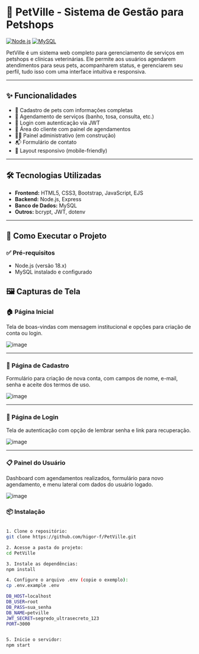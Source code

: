 # 🐾 PetVille - Sistema de Gestão para Petshops 

[![Node.js](https://img.shields.io/badge/Node.js-18.x-brightgreen)](https://nodejs.org/)
[![MySQL](https://img.shields.io/badge/Database-MySQL-blue)](https://www.mysql.com/)

PetVille é um sistema web completo para gerenciamento de serviços em petshops e clínicas veterinárias. Ele permite aos usuários agendarem atendimentos para seus pets, acompanharem status, e gerenciarem seu perfil, tudo isso com uma interface intuitiva e responsiva.

---

## ✨ Funcionalidades

- 🐶 Cadastro de pets com informações completas
- 📅 Agendamento de serviços (banho, tosa, consulta, etc.)
- 🔐 Login com autenticação via JWT
- 👤 Área do cliente com painel de agendamentos
- 🧑‍⚕️ Painel administrativo (em construção)
- 📬 Formulário de contato
- 📱 Layout responsivo (mobile-friendly)

---

## 🛠️ Tecnologias Utilizadas

- **Frontend:** HTML5, CSS3, Bootstrap, JavaScript, EJS
- **Backend:** Node.js, Express
- **Banco de Dados:** MySQL
- **Outros:** bcrypt, JWT, dotenv

---

## 🚀 Como Executar o Projeto

### ✅ Pré-requisitos

- Node.js (versão 18.x)
- MySQL instalado e configurado

## 🖼️ Capturas de Tela

### 🏠 Página Inicial

Tela de boas-vindas com mensagem institucional e opções para criação de conta ou login.

![image](https://github.com/user-attachments/assets/37861487-b508-4dfd-ba3e-c5754c925c71)


---

### 📝 Página de Cadastro

Formulário para criação de nova conta, com campos de nome, e-mail, senha e aceite dos termos de uso.

![image](https://github.com/user-attachments/assets/3967b743-5352-4b51-84ca-d112b4ef9e7f)


---

### 🔐 Página de Login

Tela de autenticação com opção de lembrar senha e link para recuperação.

![image](https://github.com/user-attachments/assets/64bb4907-bf6c-4bd6-918b-4a4044165102)


---

### 📋 Painel do Usuário

Dashboard com agendamentos realizados, formulário para novo agendamento, e menu lateral com dados do usuário logado.

![image](https://github.com/user-attachments/assets/c3cc4fbe-23bd-4b1e-9f71-841d5c826ace)

### 📦 Instalação

  ```bash

1. Clone o repositório:
 git clone https://github.com/higor-f/PetVille.git

2. Acesse a pasta do projeto:
cd PetVille

3. Instale as dependências:
npm install

4. Configure o arquivo .env (copie o exemplo):
cp .env.example .env

DB_HOST=localhost
DB_USER=root
DB_PASS=sua_senha
DB_NAME=petville
JWT_SECRET=segredo_ultrasecreto_123
PORT=3000  


5. Inicie o servidor:
npm start

